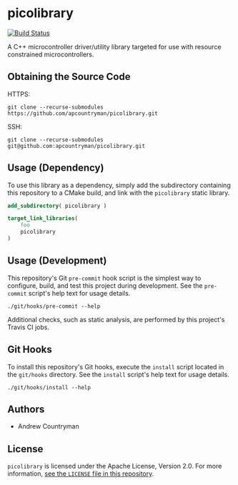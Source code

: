# picolibrary
[![Build Status](https://travis-ci.com/apcountryman/picolibrary.svg?branch=master)](https://travis-ci.com/apcountryman/picolibrary)

A C++ microcontroller driver/utility library targeted for use with resource
constrained microcontrollers.

## Obtaining the Source Code
HTTPS:
```shell
git clone --recurse-submodules https://github.com/apcountryman/picolibrary.git
```
SSH:
```shell
git clone --recurse-submodules git@github.com:apcountryman/picolibrary.git
```

## Usage (Dependency)
To use this library as a dependency, simply add the subdirectory containing this
repository to a CMake build, and link with the `picolibrary` static library.
```cmake
add_subdirectory( picolibrary )
```
```cmake
target_link_libraries(
    foo
    picolibrary
)
```

## Usage (Development)
This repository's Git `pre-commit` hook script is the simplest way to configure, build,
and test this project during development.
See the `pre-commit` script's help text for usage details.
```shell
./git/hooks/pre-commit --help
```

Additional checks, such as static analysis, are performed by this project's Travis CI
jobs.

## Git Hooks
To install this repository's Git hooks, execute the `install` script located in the
`git/hooks` directory.
See the `install` script's help text for usage details.
```shell
./git/hooks/install --help
```

## Authors
- Andrew Countryman

## License
`picolibrary` is licensed under the Apache License, Version 2.0.
For more information, [see the `LICENSE` file in this repository](LICENSE).
